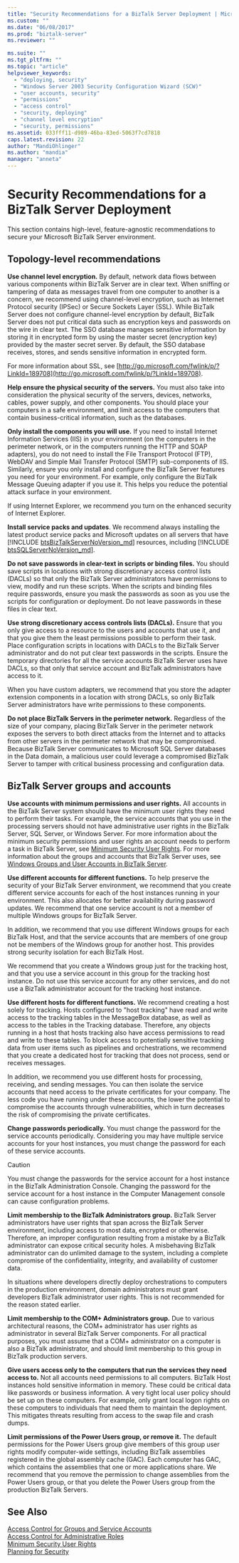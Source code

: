 ```yaml
---
title: "Security Recommendations for a BizTalk Server Deployment | Microsoft Docs"
ms.custom: ""
ms.date: "06/08/2017"
ms.prod: "biztalk-server"
ms.reviewer: ""

ms.suite: ""
ms.tgt_pltfrm: ""
ms.topic: "article"
helpviewer_keywords: 
  - "deploying, security"
  - "Windows Server 2003 Security Configuration Wizard (SCW)"
  - "user accounts, security"
  - "permissions"
  - "access control"
  - "security, deploying"
  - "channel level encryption"
  - "security, permissions"
ms.assetid: 033fff11-d989-46ba-83ed-5063f7cd7818
caps.latest.revision: 22
author: "MandiOhlinger"
ms.author: "mandia"
manager: "anneta"
---
```

# Security Recommendations for a BizTalk Server Deployment
This section contains high-level, feature-agnostic recommendations to secure your Microsoft BizTalk Server environment.  
  
## Topology-level recommendations  
 **Use channel level encryption.** By default, network data flows between various components within BizTalk Server are in clear text. When sniffing or tampering of data as messages travel from one computer to another is a concern, we recommend using channel-level encryption, such as Internet Protocol security (IPSec) or Secure Sockets Layer (SSL). While BizTalk Server does not configure channel-level encryption by default, BizTalk Server does not put critical data such as encryption keys and passwords on the wire in clear text. The SSO database manages sensitive information by storing it in encrypted form by using the master secret (encryption key) provided by the master secret server. By default, the SSO database receives, stores, and sends sensitive information in encrypted form.  
  
 For more information about SSL, see [http://go.microsoft.com/fwlink/p/?LinkId=189708](http://go.microsoft.com/fwlink/p/?LinkId=189708).  
  
 **Help ensure the physical security of the servers.** You must also take into consideration the physical security of the servers, devices, networks, cables, power supply, and other components. You should place your computers in a safe environment, and limit access to the computers that contain business-critical information, such as the databases.  
  
 **Only install the components you will use.** If you need to install Internet Information Services (IIS) in your environment (on the computers in the perimeter network, or in the computers running the HTTP and SOAP adapters), you do not need to install the File Transport Protocol (FTP), WebDAV and Simple Mail Transfer Protocol (SMTP) sub-components of IIS. Similarly, ensure you only install and configure the BizTalk Server features you need for your environment. For example, only configure the BizTalk Message Queuing adapter if you use it. This helps you reduce the potential attack surface in your environment.  
  
If using Internet Explorer, we recommend you turn on the enhanced security of Internet Explorer.  
  
 <strong>Install service packs and updates</strong>. We recommend always installing the latest product service packs and Microsoft updates on all servers that have [!INCLUDE [btsBizTalkServerNoVersion_md](../includes/btsbiztalkservernoversion-md.md)] resources, including [!INCLUDE [btsSQLServerNoVersion_md](../includes/btssqlservernoversion-md.md)].  
  
 **Do not save passwords in clear-text in scripts or binding files.** You should save scripts in locations with strong discretionary access control lists (DACLs) so that only the BizTalk Server administrators have permissions to view, modify and run these scripts. When the scripts and binding files require passwords, ensure you mask the passwords as soon as you use the scripts for configuration or deployment. Do not leave passwords in these files in clear text.  
  
 **Use strong discretionary access controls lists (DACLs).** Ensure that you only give access to a resource to the users and accounts that use it, and that you give them the least permissions possible to perform their task. Place configuration scripts in locations with DACLs to the BizTalk Server administrator and do not put clear text passwords in the scripts. Ensure the temporary directories for all the service accounts BizTalk Server uses have DACLs, so that only that service account and BizTalk administrators have access to it.  
  
 When you have custom adapters, we recommend that you store the adapter extension components in a location with strong DACLs, so only BizTalk Server administrators have write permissions to these components.  
  
 **Do not place BizTalk Servers in the perimeter network.** Regardless of the size of your company, placing BizTalk Server in the perimeter network exposes the servers to both direct attacks from the Internet and to attacks from other servers in the perimeter network that may be compromised. Because BizTalk Server communicates to Microsoft SQL Server databases in the Data domain, a malicious user could leverage a compromised BizTalk Server to tamper with critical business processing and configuration data.  
  
## BizTalk Server groups and accounts  
 **Use accounts with minimum permissions and user rights.** All accounts in the BizTalk Server system should have the minimum user rights they need to perform their tasks. For example, the service accounts that you use in the processing servers should not have administrative user rights in the BizTalk Server, SQL Server, or Windows Server. For more information about the minimum security permissions and user rights an account needs to perform a task in BizTalk Server, see [Minimum Security User Rights](../core/minimum-security-user-rights.md). For more information about the groups and accounts that BizTalk Server uses, see [Windows Groups and User Accounts in BizTalk Server](../core/windows-groups-and-user-accounts-in-biztalk-server.md).  
  
 **Use different accounts for different functions.** To help preserve the security of your BizTalk Server environment, we recommend that you create different service accounts for each of the host instances running in your environment. This also allocates for better availability during password updates. We recommend that one service account is not a member of multiple Windows groups for BizTalk Server.  
  
 In addition, we recommend that you use different Windows groups for each BizTalk Host, and that the service accounts that are members of one group not be members of the Windows group for another host. This provides strong security isolation for each BizTalk Host.  
  
 We recommend that you create a Windows group just for the tracking host, and that you use a service account in this group for the tracking host instance. Do not use this service account for any other services, and do not use a BizTalk administrator account for the tracking host instance.  
  
 **Use different hosts for different functions.** We recommend creating a host solely for tracking. Hosts configured to "host tracking" have read and write access to the tracking tables in the MessageBox database, as well as access to the tables in the Tracking database. Therefore, any objects running in a host that hosts tracking also have access permissions to read and write to these tables. To block access to potentially sensitive tracking data from user items such as pipelines and orchestrations, we recommend that you create a dedicated host for tracking that does not process, send or receives messages.  
  
 In addition, we recommend you use different hosts for processing, receiving, and sending messages. You can then isolate the service accounts that need access to the private certificates for your company. The less code you have running under these accounts, the lower the potential to compromise the accounts through vulnerabilities, which in turn decreases the risk of compromising the private certificates.  
  
 **Change passwords periodically.** You must change the password for the service accounts periodically. Considering you may have multiple service accounts for your host instances, you must change the password for each of these service accounts.  
  
> [!CAUTION]
>  You must change the passwords for the service account for a host instance in the BizTalk Administration Console. Changing the password for the service account for a host instance in the Computer Management console can cause configuration problems.  
  
 **Limit membership to the BizTalk Administrators group.** BizTalk Server administrators have user rights that span across the BizTalk Server environment, including access to most data, encrypted or otherwise. Therefore, an improper configuration resulting from a mistake by a BizTalk administrator can expose critical security holes. A misbehaving BizTalk administrator can do unlimited damage to the system, including a complete compromise of the confidentiality, integrity, and availability of customer data.  
  
 In situations where developers directly deploy orchestrations to computers in the production environment, domain administrators must grant developers BizTalk administrator user rights. This is not recommended for the reason stated earlier.  
  
 **Limit membership to the COM+ Administrators group.** Due to various architectural reasons, the COM+ administrator has user rights as administrator in several BizTalk Server components. For all practical purposes, you must assume that a COM+ administrator on a computer is also a BizTalk administrator, and should limit membership to this group in BizTalk production servers.  
  
 **Give users access only to the computers that run the services they need access to.** Not all accounts need permissions to all computers. BizTalk Host instances hold sensitive information in memory. These could be critical data like passwords or business information. A very tight local user policy should be set up on these computers. For example, only grant local logon rights on these computers to individuals that need them to maintain the deployment. This mitigates threats resulting from access to the swap file and crash dumps.  
  
 **Limit permissions of the Power Users group, or remove it.** The default permissions for the Power Users group give members of this group user rights modify computer-wide settings, including BizTalk assemblies registered in the global assembly cache (GAC). Each computer has GAC, which contains the assemblies that one or more applications share. We recommend that you remove the permission to change assemblies from the Power Users group, or that you delete the Power Users group from the production BizTalk Servers.  
  
 
## See Also  
 [Access Control for Groups and Service Accounts](../core/access-control-for-groups-and-service-accounts.md)   
 [Access Control for Administrative Roles](../core/access-control-for-administrative-roles.md)   
 [Minimum Security User Rights](../core/minimum-security-user-rights.md)   
 [Planning for Security](../core/planning-for-security.md)